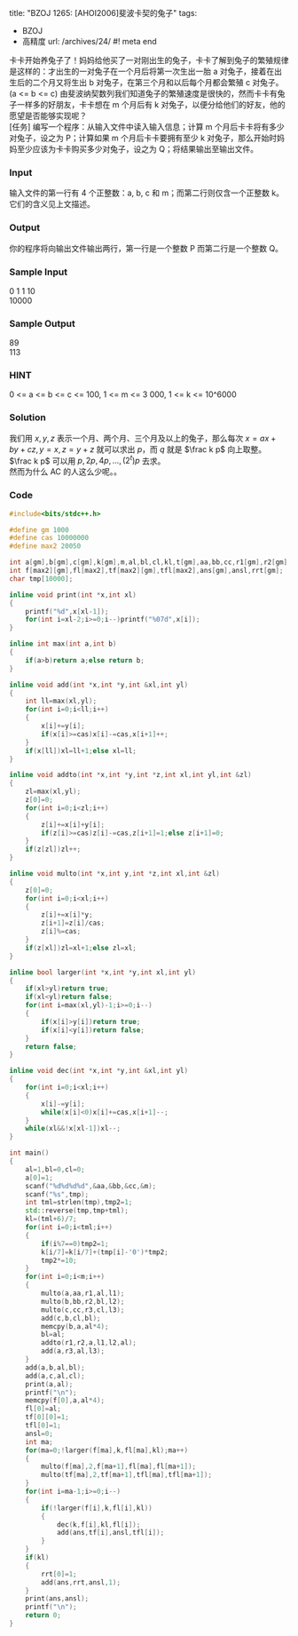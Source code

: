 title: "BZOJ 1265: [AHOI2006]斐波卡契的兔子"
tags:
  - BZOJ
  - 高精度
url: /archives/24/
#! meta end

卡卡开始养兔子了！妈妈给他买了一对刚出生的兔子，卡卡了解到兔子的繁殖规律是这样的：才出生的一对兔子在一个月后将第一次生出一胎 a 对兔子，接着在出生后的二个月又将生出 b 对兔子，在第三个月和以后每个月都会繁殖 c 对兔子。(a <= b <= c) 由斐波纳契数列我们知道兔子的繁殖速度是很快的，然而卡卡有兔子一样多的好朋友，卡卡想在 m 个月后有 k 对兔子，以便分给他们的好友，他的愿望是否能够实现呢？  
[任务] 编写一个程序：从输入文件中读入输入信息；计算 m 个月后卡卡将有多少对兔子，设之为 P；计算如果 m 个月后卡卡要拥有至少 k 对兔子，那么开始时妈妈至少应该为卡卡购买多少对兔子，设之为 Q；将结果输出至输出文件。

### Input
输入文件的第一行有 4 个正整数：a, b, c 和 m；而第二行则仅含一个正整数 k。它们的含义见上文描述。

### Output
你的程序将向输出文件输出两行，第一行是一个整数 P 而第二行是一个整数 Q。

### Sample Input
0 1 1 10  
10000

### Sample Output
89  
113

### HINT
0 <= a <= b <= c <= 100, 1 <= m <= 3 000, 1 <= k <= 10^6000

### Solution
我们用 $x,y,z$ 表示一个月、两个月、三个月及以上的兔子，那么每次 $x=ax+by+cz,y=x,z=y+z$ 就可以求出 $p$，而 $q$ 就是 $\frac k p$ 向上取整。  
$\frac k p$ 可以用 $p,2p,4p,...,(2^t)p$ 去求。  
然而为什么 AC 的人这么少呢。。

### Code

```c++
#include<bits/stdc++.h>

#define gm 1000
#define cas 10000000
#define max2 20050

int a[gm],b[gm],c[gm],k[gm],m,al,bl,cl,kl,t[gm],aa,bb,cc,r1[gm],r2[gm],r3[gm],l1,l2,l3;
int f[max2][gm],fl[max2],tf[max2][gm],tfl[max2],ans[gm],ansl,rrt[gm];
char tmp[10000];

inline void print(int *x,int xl)
{
    printf("%d",x[xl-1]);
    for(int i=xl-2;i>=0;i--)printf("%07d",x[i]);
}

inline int max(int a,int b)
{
    if(a>b)return a;else return b;
}

inline void add(int *x,int *y,int &xl,int yl)
{
    int ll=max(xl,yl);
    for(int i=0;i<ll;i++)
    {
        x[i]+=y[i];
        if(x[i]>=cas)x[i]-=cas,x[i+1]++;
    }
    if(x[ll])xl=ll+1;else xl=ll;
}

inline void addto(int *x,int *y,int *z,int xl,int yl,int &zl)
{
    zl=max(xl,yl);
    z[0]=0;
    for(int i=0;i<zl;i++)
    {
        z[i]+=x[i]+y[i];
        if(z[i]>=cas)z[i]-=cas,z[i+1]=1;else z[i+1]=0;
    }
    if(z[zl])zl++;
}

inline void multo(int *x,int y,int *z,int xl,int &zl)
{
    z[0]=0;
    for(int i=0;i<xl;i++)
    {
        z[i]+=x[i]*y;
        z[i+1]=z[i]/cas;
        z[i]%=cas;
    }
    if(z[xl])zl=xl+1;else zl=xl;
}

inline bool larger(int *x,int *y,int xl,int yl)
{
    if(xl>yl)return true;
    if(xl<yl)return false;
    for(int i=max(xl,yl)-1;i>=0;i--)
    {
        if(x[i]>y[i])return true;
        if(x[i]<y[i])return false;
    }
    return false;
}

inline void dec(int *x,int *y,int &xl,int yl)
{
    for(int i=0;i<xl;i++)
    {
        x[i]-=y[i];
        while(x[i]<0)x[i]+=cas,x[i+1]--;
    }
    while(xl&&!x[xl-1])xl--;
}

int main()
{
    al=1,bl=0,cl=0;
    a[0]=1;
    scanf("%d%d%d%d",&aa,&bb,&cc,&m);
    scanf("%s",tmp);
    int tml=strlen(tmp),tmp2=1;
    std::reverse(tmp,tmp+tml);
    kl=(tml+6)/7;
    for(int i=0;i<tml;i++)
    {
        if(i%7==0)tmp2=1;
        k[i/7]=k[i/7]+(tmp[i]-'0')*tmp2;
        tmp2*=10;
    }
    for(int i=0;i<m;i++)
    {
        multo(a,aa,r1,al,l1);
        multo(b,bb,r2,bl,l2);
        multo(c,cc,r3,cl,l3);
        add(c,b,cl,bl);
        memcpy(b,a,al*4);
        bl=al;
        addto(r1,r2,a,l1,l2,al);
        add(a,r3,al,l3);
    }
    add(a,b,al,bl);
    add(a,c,al,cl);
    print(a,al);
    printf("\n");
    memcpy(f[0],a,al*4);
    fl[0]=al;
    tf[0][0]=1;
    tfl[0]=1;
    ansl=0;
    int ma;
    for(ma=0;!larger(f[ma],k,fl[ma],kl);ma++)
    {
        multo(f[ma],2,f[ma+1],fl[ma],fl[ma+1]);
        multo(tf[ma],2,tf[ma+1],tfl[ma],tfl[ma+1]);
    }
    for(int i=ma-1;i>=0;i--)
    {
        if(!larger(f[i],k,fl[i],kl))
        {
            dec(k,f[i],kl,fl[i]);
            add(ans,tf[i],ansl,tfl[i]);
        }
    }
    if(kl)
    {
        rrt[0]=1;
        add(ans,rrt,ansl,1);
    }
    print(ans,ansl);
    printf("\n");
    return 0;
}
```
